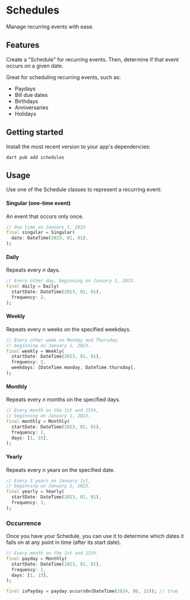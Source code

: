 # Schedules

Manage recurring events with ease.

## Features

Create a "Schedule" for recurring events. Then, determine if that event occurs on a given date.

Great for scheduling recurring events, such as:
  * Paydays
  * Bill due dates
  * Birthdays
  * Anniversaries
  * Holidays

## Getting started

Install the most recent version to your app's dependencies:

```
dart pub add schedules
```

## Usage

Use one of the Schedule classes to represent a recurring event:

#### Singular (one-time event)

An event that occurs only once.

```dart
// One time on January 1, 2023
final singular = Singular(
  date: DateTime(2023, 01, 01),
);
```

#### Daily

Repeats every _n_ days.

```dart
// Every other day, beginning on January 1, 2023.
final daily = Daily(
  startDate: DateTime(2023, 01, 01),
  frequency: 2,
);
```

#### Weekly

Repeats every _n_ weeks on the specified weekdays.

```dart
// Every other week on Monday and Thursday, 
// beginning on January 1, 2023.
final weekly = Weekly(
  startDate: DateTime(2023, 01, 01),
  frequency: 2,
  weekdays: [DateTime.monday, DateTime.thursday],
);
```

#### Monthly

Repeats every _n_ months on the specified days.

```dart
// Every month on the 1st and 15th,
// beginning on January 1, 2023.
final monthly = Monthly(
  startDate: DateTime(2023, 01, 01),
  frequency: 1,
  days: [1, 15],
);
```

#### Yearly

Repeats every _n_ years on the specified date.

```dart
// Every 3 years on January 1st, 
// beginning on January 1, 2023.
final yearly = Yearly(
  startDate: DateTime(2023, 01, 01),
  frequency: 3,
);
```

### Occurrence

Once you have your Schedule, you can use it to determine which dates it falls on at any point in time (after its start date).

```dart
// Every month on the 1st and 15th.
final payday = Monthly(
  startDate: DateTime(2023, 01, 01),
  frequency: 1,
  days: [1, 15],
);

final isPayday = payday.occursOn(DateTime(2024, 06, 15)); // true
```